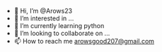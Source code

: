 - 👋 Hi, I’m @Arows23
- 👀 I’m interested in ...
- 🌱 I’m currently learning python
- 💞️ I’m looking to collaborate on ...
- 📫 How to reach me arowsgood207@gmail.com

<!---
Arows23/Arows23 is a ✨ special ✨ repository because its `README.md` (this file) appears on your GitHub profile.
You can click the Preview link to take a look at your changes.
--->
